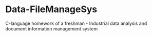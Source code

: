 # Data-FileManageSys
C-language homework of a freshman - Industrial data analysis and document information management system
